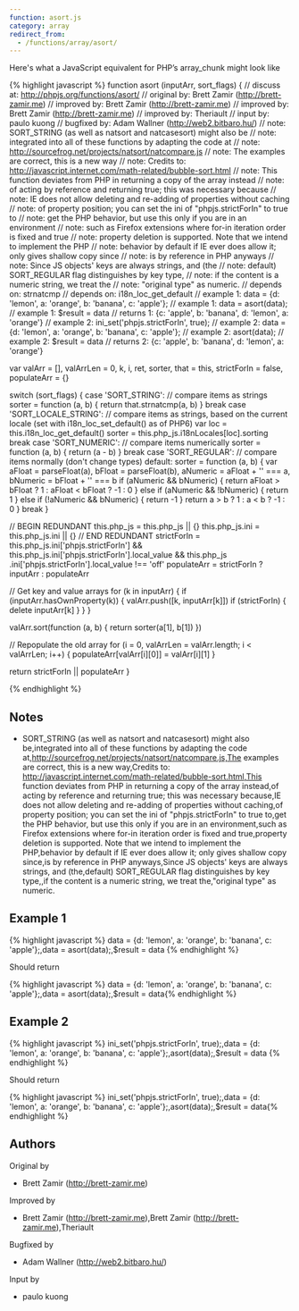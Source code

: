 ```yaml
---
function: asort.js
category: array
redirect_from:
  - /functions/array/asort/
---
```


<!-- WARNING! This file is auto generated by `npm run web:inject`, do not edit by hand -->

Here's what a JavaScript equivalent for PHP’s array_chunk might look like

{% highlight javascript %}
function asort (inputArr, sort_flags) {
  //  discuss at: http://phpjs.org/functions/asort/
  // original by: Brett Zamir (http://brett-zamir.me)
  // improved by: Brett Zamir (http://brett-zamir.me)
  // improved by: Brett Zamir (http://brett-zamir.me)
  // improved by: Theriault
  //    input by: paulo kuong
  // bugfixed by: Adam Wallner (http://web2.bitbaro.hu/)
  //        note: SORT_STRING (as well as natsort and natcasesort) might also be
  //        note: integrated into all of these functions by adapting the code at
  //        note: http://sourcefrog.net/projects/natsort/natcompare.js
  //        note: The examples are correct, this is a new way
  //        note: Credits to: http://javascript.internet.com/math-related/bubble-sort.html
  //        note: This function deviates from PHP in returning a copy of the array instead
  //        note: of acting by reference and returning true; this was necessary because
  //        note: IE does not allow deleting and re-adding of properties without caching
  //        note: of property position; you can set the ini of "phpjs.strictForIn" to true to
  //        note: get the PHP behavior, but use this only if you are in an environment
  //        note: such as Firefox extensions where for-in iteration order is fixed and true
  //        note: property deletion is supported. Note that we intend to implement the PHP
  //        note: behavior by default if IE ever does allow it; only gives shallow copy since
  //        note: is by reference in PHP anyways
  //        note: Since JS objects' keys are always strings, and (the
  //        note: default) SORT_REGULAR flag distinguishes by key type,
  //        note: if the content is a numeric string, we treat the
  //        note: "original type" as numeric.
  //  depends on: strnatcmp
  //  depends on: i18n_loc_get_default
  //   example 1: data = {d: 'lemon', a: 'orange', b: 'banana', c: 'apple'};
  //   example 1: data = asort(data);
  //   example 1: $result = data
  //   returns 1: {c: 'apple', b: 'banana', d: 'lemon', a: 'orange'}
  //   example 2: ini_set('phpjs.strictForIn', true);
  //   example 2: data = {d: 'lemon', a: 'orange', b: 'banana', c: 'apple'};
  //   example 2: asort(data);
  //   example 2: $result = data
  //   returns 2: {c: 'apple', b: 'banana', d: 'lemon', a: 'orange'}

  var valArr = [],
    valArrLen = 0,
    k, i, ret, sorter, that = this,
    strictForIn = false,
    populateArr = {}

  switch (sort_flags) {
    case 'SORT_STRING':
    // compare items as strings
      sorter = function (a, b) {
        return that.strnatcmp(a, b)
      }
      break
    case 'SORT_LOCALE_STRING':
    // compare items as strings, based on the current locale (set with i18n_loc_set_default() as of PHP6)
      var loc = this.i18n_loc_get_default()
      sorter = this.php_js.i18nLocales[loc].sorting
      break
    case 'SORT_NUMERIC':
    // compare items numerically
      sorter = function (a, b) {
        return (a - b)
      }
      break
    case 'SORT_REGULAR':
    // compare items normally (don't change types)
    default:
      sorter = function (a, b) {
        var aFloat = parseFloat(a),
          bFloat = parseFloat(b),
          aNumeric = aFloat + '' === a,
          bNumeric = bFloat + '' === b
        if (aNumeric && bNumeric) {
          return aFloat > bFloat ? 1 : aFloat < bFloat ? -1 : 0
        } else if (aNumeric && !bNumeric) {
          return 1
        } else if (!aNumeric && bNumeric) {
          return -1
        }
        return a > b ? 1 : a < b ? -1 : 0
      }
      break
  }

  // BEGIN REDUNDANT
  this.php_js = this.php_js || {}
  this.php_js.ini = this.php_js.ini || {}
  // END REDUNDANT
  strictForIn = this.php_js.ini['phpjs.strictForIn'] && this.php_js.ini['phpjs.strictForIn'].local_value && this.php_js
    .ini['phpjs.strictForIn'].local_value !== 'off'
  populateArr = strictForIn ? inputArr : populateArr

  // Get key and value arrays
  for (k in inputArr) {
    if (inputArr.hasOwnProperty(k)) {
      valArr.push([k, inputArr[k]])
      if (strictForIn) {
        delete inputArr[k]
      }
    }
  }

  valArr.sort(function (a, b) {
    return sorter(a[1], b[1])
  })

  // Repopulate the old array
  for (i = 0, valArrLen = valArr.length; i < valArrLen; i++) {
    populateArr[valArr[i][0]] = valArr[i][1]
  }

  return strictForIn || populateArr
}

{% endhighlight %}

## Notes
- SORT_STRING (as well as natsort and natcasesort) might also be,integrated into all of these functions by adapting the code at,http://sourcefrog.net/projects/natsort/natcompare.js,The examples are correct, this is a new way,Credits to: http://javascript.internet.com/math-related/bubble-sort.html,This function deviates from PHP in returning a copy of the array instead,of acting by reference and returning true; this was necessary because,IE does not allow deleting and re-adding of properties without caching,of property position; you can set the ini of "phpjs.strictForIn" to true to,get the PHP behavior, but use this only if you are in an environment,such as Firefox extensions where for-in iteration order is fixed and true,property deletion is supported. Note that we intend to implement the PHP,behavior by default if IE ever does allow it; only gives shallow copy since,is by reference in PHP anyways,Since JS objects' keys are always strings, and (the,default) SORT_REGULAR flag distinguishes by key type,,if the content is a numeric string, we treat the,"original type" as numeric.

## Example 1

{% highlight javascript %}
data = {d: 'lemon', a: 'orange', b: 'banana', c: 'apple'};,data = asort(data);,$result = data
{% endhighlight %}

Should return

{% highlight javascript %}
data = {d: 'lemon', a: 'orange', b: 'banana', c: 'apple'};,data = asort(data);,$result = data{% endhighlight %}

## Example 2

{% highlight javascript %}
ini_set('phpjs.strictForIn', true);,data = {d: 'lemon', a: 'orange', b: 'banana', c: 'apple'};,asort(data);,$result = data
{% endhighlight %}

Should return

{% highlight javascript %}
ini_set('phpjs.strictForIn', true);,data = {d: 'lemon', a: 'orange', b: 'banana', c: 'apple'};,asort(data);,$result = data{% endhighlight %}


## Authors


Original by

- Brett Zamir (http://brett-zamir.me)


Improved by

- Brett Zamir (http://brett-zamir.me),Brett Zamir (http://brett-zamir.me),Theriault


Bugfixed by

- Adam Wallner (http://web2.bitbaro.hu/)


Input by

- paulo kuong

